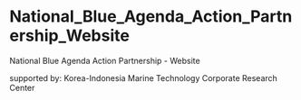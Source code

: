 # National_Blue_Agenda_Action_Partnership_Website
National Blue Agenda Action Partnership - Website


supported by: Korea-Indonesia Marine Technology Corporate Research Center

